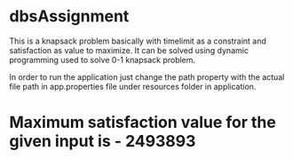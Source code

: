 # dbsAssignment

This is a knapsack problem basically with timelimit as a constraint and satisfaction as value to maximize.
It can be solved using dynamic programming used to solve 0-1 knapsack problem.

In order to run the application just change the path property with the actual file path in app.properties file
under resources folder in application.


# Maximum satisfaction value for the given input is - 2493893

